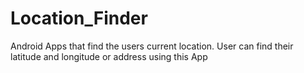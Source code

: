 # Location_Finder
Android Apps that find the users current location. User can find their latitude and longitude or address using this App
